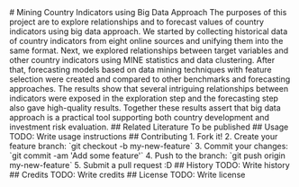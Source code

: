 <snippet>
	<content>
# Mining Country Indicators using Big Data Approach
The purposes of this project are to explore relationships and to forecast values
of country indicators using big data approach. We started by collecting historical
data of country indicators from eight online sources and unifying them into the
same format. Next, we explored relationships between target variables and other
country indicators using MINE statistics and data clustering. After that, forecasting
models based on data mining techniques with feature selection were created and
compared to other benchmarks and forecasting approaches. The results show that
several intriguing relationships between indicators were exposed in the exploration
step and the forecasting step also gave high-quality results. Together these results
assert that big data approach is a practical tool supporting both country development
and investment risk evaluation.
## Related Literature
To be published
## Usage
TODO: Write usage instructions
## Contributing
1. Fork it!
2. Create your feature branch: `git checkout -b my-new-feature`
3. Commit your changes: `git commit -am 'Add some feature'`
4. Push to the branch: `git push origin my-new-feature`
5. Submit a pull request :D
## History
TODO: Write history
## Credits
TODO: Write credits
## License
TODO: Write license
	</content>
</snippet>